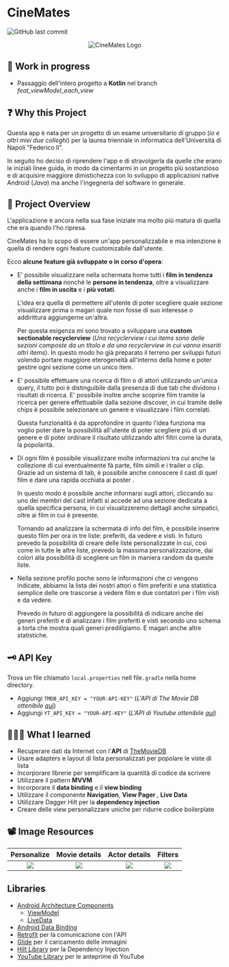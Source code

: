 
# CineMates
![GitHub last commit](https://img.shields.io/github/last-commit/Indisparte/CineMates?style=for-the-badge)

<p align="center">
  <img src="https://github.com/Indisparte/CineMates/blob/main/assets/logo.png?raw=true" alt="CineMates Logo"/>
</p>


## 🚧 Work in progress

- Passaggio dell'intero progetto a **Kotlin** nel branch *feat_viewModel_each_view*

## ❓ Why this Project

Questa app è nata per un progetto di un esame universitario di gruppo (*io e altri miei due colleghi*) per la laurea triennale in informatica dell'Università di Napoli "Federico II". 

In seguito ho deciso di riprendere l'app e di stravolgerla da quelle che erano le iniziali linee guida, in modo da cimentarmi in un progetto più sostanzioso e di acquisire maggiore dimistichezza con lo sviluppo di applicazioni native Android (*Java*) ma anche l'ingegneria del software in generale.


## 🔎 Project Overview
L'applicazione è ancora nella sua fase iniziale ma molto più matura di quella che era quando l'ho ripresa. 

CineMates ha lo scopo di essere un'app personalizzabile e mia intenzione è quella di rendere ogni feature customizabile dall'utente.

Ecco **alcune feature già sviluppate o in corso d'opera**:
- E' possibile visualizzare nella schermata home tutti i **film in tendenza della settimana** nonchè le **persone in tendenza**, oltre a visualizzare anche i **film in uscita** e i **più votati**. 

    L'idea era quella di permettere all'utente di poter scegliere quale sezione visualizzare prima o magari quale non fosse di suo interesse o addirittura aggiungerne un'altra. 

    Per questa esigenza mi sono trovato a sviluppare una **custom sectionable recyclerview** (*Una recyclerview i cui items sono delle sezioni composte da un titolo e da una recyclerview in cui vanno inseriti altri items*). In questo modo ho già preparato il terreno per sviluppi futuri volendo portare maggiore eterogeneità all'interno della home e poter gestire ogni sezione come un unico item.

- E' possibile effettuare una ricerca di film o di attori utilizzando un'unica query, il tutto poi è distinguibile dalla presenza di due tab che dividono i risultati di ricerca.
    E' possibile inoltre anche scoprire film tramite la ricerca per genere effettuabile dalla sezione discover, in cui tramite delle chips è possibile selezionare un genere e visualizzare i film correlati. 
    
    Questa funzionalità è da approfondire in quanto l'idea funziona ma voglio poter dare la possibilità all'utente di poter scegliere più di un genere e di poter ordinare il risultato utilizzando altri filtri come la durata, la popolarità.

- Di ogni film è possibile visualizzare molte informazioni tra cui anche la collezione di cui eventualmente fà parte, film simili e i trailer o clip. Grazie ad un sistema di tab, è possibile anche conoscere il cast di quel film e dare una rapida occhiata ai poster .

    In questo modo è possibile anche informarsi sugli attori, cliccando su uno dei membri del cast infatti si accede ad una sezione dedicata a quella specifica persona, in cui visualizzeremo dettagli anche simpatici, oltre ai film in cui è presente.

    Tornando ad analizzare la schermata di info del film, è possibile inserire questo film per ora in tre liste: preferiti, da vedere e visti. In futuro prevedo la possibilità di creare delle liste personalizzate in cui, così come in tutte le altre liste, prevedo la massima personalizzazione, dai colori alla possibilità di scegliere un film in maniera random da queste liste.

- Nella sezione profilo poche sono le informazioni che ci vengono indicate, abbiamo la lista dei nostri attori o film preferiti e una statistica semplice delle ore trascorse a vedere film e due contatori per i film visti e da vedere.

    Prevedo in futuro di aggiungere la possibilità di indicare anche dei generi preferiti e di analizzare i film preferiti e visti secondo uno schema a torta che mostra quali generi prediligiamo. E magari anche altre statistiche.


## 🗝 API Key
Trova un file chiamato `local.properties` nell file`.gradle` nella home directory.

- Aggiungi `TMDB_API_KEY = "YOUR-API-KEY"` (*L'API di The Movie DB ottenibile [qui](https://www.themoviedb.org/?language=en)*)
- Aggiungi `YT_API_KEY = "YOUR-API-KEY"` (*L'API di Youtube ottenibile [qui](https://console.cloud.google.com/apis/dashboard)*)

## 👨🏽‍🎓 What I learned
- Recuperare dati da Internet con l'**API** di [TheMovieDB](https://developers.themoviedb.org/3/getting-started)
- Usare adapters e layout di lista personalizzati per popolare le viste di lista
- Incorporare librerie per semplificare la quantità di codice da scrivere
- Utilizzare il pattern **MVVM**
- Incorporare il **data binding** e il **view binding**
- Utilizzare il componente **Navigation**, **View Pager** , **Live Data**
- Utilizzare Dagger Hilt per la **dependency injection**
- Creare delle view personalizzare uniche per ridurre codice boilerplate

## 📽 Image Resources

**Personalize**	|	**Movie details**	|	**Actor details** |  **Filters** |
:-----------------------------:|:---------------------:|:-----------------------------:|:-----------------------------:
![](https://github.com/Indisparte/CineMates/blob/main/assets/Gif/personalization.gif)  |  ![](https://github.com/Indisparte/CineMates/blob/main/assets/Gif/movie_details.gif)  |  ![](https://github.com/Indisparte/CineMates/blob/main/assets/Gif/actor_details.gif) | ![](https://github.com/Indisparte/CineMates/blob/main/assets/Gif/filterable.gif) 

## Libraries
- [Android Architecture Components](https://developer.android.com/topic/libraries/architecture/) 
    * [ViewModel](https://developer.android.com/topic/libraries/architecture/viewmodel)
    * [LiveData](https://developer.android.com/topic/libraries/architecture/livedata)
- [Android Data Binding](https://developer.android.com/topic/libraries/data-binding/)
- [Retrofit](http://square.github.io/retrofit/) per la comunicazione con l'API
- [Glide](https://github.com/bumptech/glide) per il caricamento delle immagini
- [Hilt Library](https://developer.android.com/training/dependency-injection/hilt-android) per la Dependency Injection
- [YouTube Library](https://developers.google.com/youtube/android/player) per le anteprime di YouTube 

